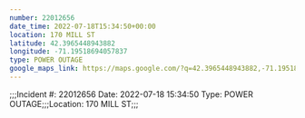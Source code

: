 ```yaml
---
number: 22012656
date_time: 2022-07-18T15:34:50+00:00
location: 170 MILL ST
latitude: 42.3965448943882
longitude: -71.19518694057837
type: POWER OUTAGE
google_maps_link: https://maps.google.com/?q=42.3965448943882,-71.19518694057837
---
```


;;;Incident #: 22012656  Date: 2022-07-18 15:34:50   Type: POWER OUTAGE;;;Location: 170 MILL ST;;;
